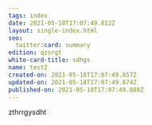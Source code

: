 ```yaml
---
tags: index
date: 2021-05-18T17:07:49.812Z
layout: single-index.html
seo:
  twitter:card: summary
edition: qzsrgt
white-card-title: sdhgs
name: test2
created-on: 2021-05-18T17:07:49.857Z
updated-on: 2021-05-18T17:07:49.874Z
published-on: 2021-05-18T17:07:49.888Z
---
```

zthrrgysdht